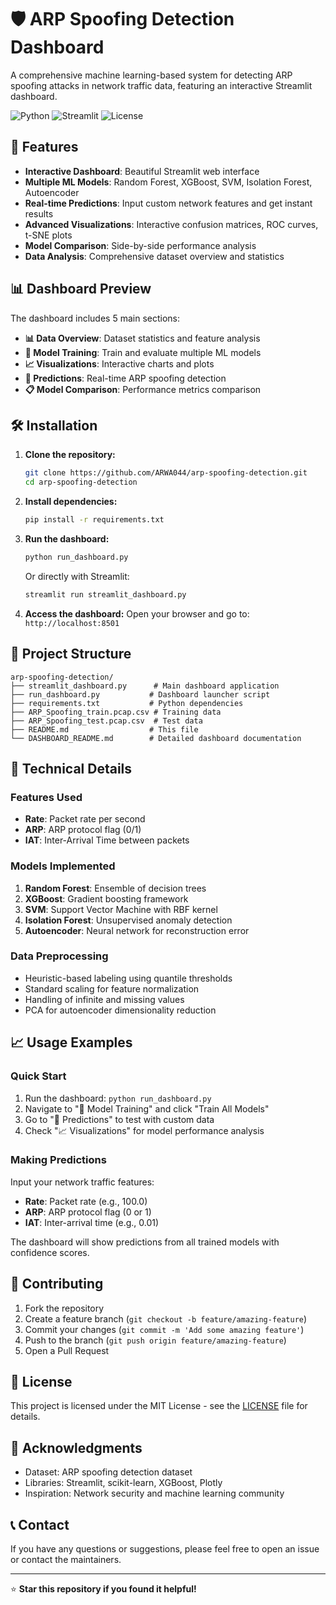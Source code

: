 # 🛡️ ARP Spoofing Detection Dashboard

A comprehensive machine learning-based system for detecting ARP spoofing attacks in network traffic data, featuring an interactive Streamlit dashboard.

![Python](https://img.shields.io/badge/Python-3.8+-blue.svg)
![Streamlit](https://img.shields.io/badge/Streamlit-1.28+-red.svg)
![License](https://img.shields.io/badge/License-MIT-green.svg)

## 🚀 Features

- **Interactive Dashboard**: Beautiful Streamlit web interface
- **Multiple ML Models**: Random Forest, XGBoost, SVM, Isolation Forest, Autoencoder
- **Real-time Predictions**: Input custom network features and get instant results
- **Advanced Visualizations**: Interactive confusion matrices, ROC curves, t-SNE plots
- **Model Comparison**: Side-by-side performance analysis
- **Data Analysis**: Comprehensive dataset overview and statistics

## 📊 Dashboard Preview

The dashboard includes 5 main sections:
- **📊 Data Overview**: Dataset statistics and feature analysis
- **🤖 Model Training**: Train and evaluate multiple ML models
- **📈 Visualizations**: Interactive charts and plots
- **🔮 Predictions**: Real-time ARP spoofing detection
- **📋 Model Comparison**: Performance metrics comparison

## 🛠️ Installation

1. **Clone the repository:**
   ```bash
   git clone https://github.com/ARWA044/arp-spoofing-detection.git
   cd arp-spoofing-detection
   ```

2. **Install dependencies:**
   ```bash
   pip install -r requirements.txt
   ```

3. **Run the dashboard:**
   ```bash
   python run_dashboard.py
   ```
   Or directly with Streamlit:
   ```bash
   streamlit run streamlit_dashboard.py
   ```

4. **Access the dashboard:**
   Open your browser and go to: `http://localhost:8501`

## 📁 Project Structure

```
arp-spoofing-detection/
├── streamlit_dashboard.py      # Main dashboard application
├── run_dashboard.py           # Dashboard launcher script
├── requirements.txt           # Python dependencies
├── ARP_Spoofing_train.pcap.csv # Training data
├── ARP_Spoofing_test.pcap.csv  # Test data
├── README.md                  # This file
└── DASHBOARD_README.md        # Detailed dashboard documentation
```

## 🔧 Technical Details

### Features Used
- **Rate**: Packet rate per second
- **ARP**: ARP protocol flag (0/1)
- **IAT**: Inter-Arrival Time between packets

### Models Implemented
1. **Random Forest**: Ensemble of decision trees
2. **XGBoost**: Gradient boosting framework
3. **SVM**: Support Vector Machine with RBF kernel
4. **Isolation Forest**: Unsupervised anomaly detection
5. **Autoencoder**: Neural network for reconstruction error

### Data Preprocessing
- Heuristic-based labeling using quantile thresholds
- Standard scaling for feature normalization
- Handling of infinite and missing values
- PCA for autoencoder dimensionality reduction

## 📈 Usage Examples

### Quick Start
1. Run the dashboard: `python run_dashboard.py`
2. Navigate to "🤖 Model Training" and click "Train All Models"
3. Go to "🔮 Predictions" to test with custom data
4. Check "📈 Visualizations" for model performance analysis

### Making Predictions
Input your network traffic features:
- **Rate**: Packet rate (e.g., 100.0)
- **ARP**: ARP protocol flag (0 or 1)
- **IAT**: Inter-arrival time (e.g., 0.01)

The dashboard will show predictions from all trained models with confidence scores.

## 🤝 Contributing

1. Fork the repository
2. Create a feature branch (`git checkout -b feature/amazing-feature`)
3. Commit your changes (`git commit -m 'Add some amazing feature'`)
4. Push to the branch (`git push origin feature/amazing-feature`)
5. Open a Pull Request

## 📄 License

This project is licensed under the MIT License - see the [LICENSE](LICENSE) file for details.

## 🙏 Acknowledgments

- Dataset: ARP spoofing detection dataset
- Libraries: Streamlit, scikit-learn, XGBoost, Plotly
- Inspiration: Network security and machine learning community

## 📞 Contact

If you have any questions or suggestions, please feel free to open an issue or contact the maintainers.

---

⭐ **Star this repository if you found it helpful!**
